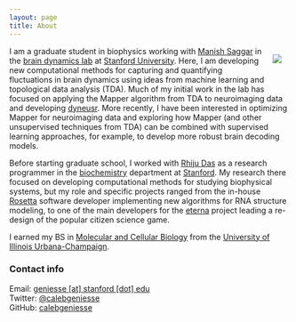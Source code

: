 ```yaml
---
layout: page
title: About
---
```


<p>
	<img src="{{ site.baseurl }}/public/images/me.jpg?s=250" style="max-width:250px; margin: 1em; float: right">
</p>


I am a graduate student in biophysics working with [Manish Saggar](https://web.stanford.edu/~saggar/newsite/index.html) in the [brain dynamics lab](http://web.stanford.edu/group/bdl/) at [Stanford University](https://www.stanford.edu/). Here, I am developing new computational methods for capturing and quantifying fluctuations in brain dynamics using ideas from machine learning and topological data analysis (TDA). Much of my initial work in the lab has focused on applying the Mapper algorithm from TDA to neuroimaging data and developing [dyneusr](https://braindynamicslab.github.io/dyneusr). More recently, I have been interested in optimizing Mapper for neuroimaging data and exploring how Mapper (and other unsupervised techniques from TDA) can be combined with supervised learning approaches, for example, to develop more robust brain decoding models. 

Before starting graduate school, I worked with [Rhiju Das](https://daslab.stanford.edu/) as a research programmer in the [biochemistry](https://biochemistry.stanford.edu/) department at [Stanford](https://www.stanford.edu/). My research there focused on developing computational methods for studying biophysical systems, but my role and specific projects ranged from the in-house [Rosetta](https://www.rosettacommons.org/) software developer implementing new algorithms for RNA structure modeling, to one of the main developers for the [eterna](https://eternagame.org) project leading a re-design of the popular citizen science game. 

I earned my BS in [Molecular and Cellular Biology](https://mcb.illinois.edu/) from the [University of Illinois Urbana-Champaign](https://illinois.edu).



### Contact info

Email: [geniesse \[at\] stanford \[dot\] edu]()
<br>
Twitter: [@calebgeniesse](https://twitter.com/calebgeniesse)
<br>
GitHub: [calebgeniesse](https://github.com/calebgeniesse)